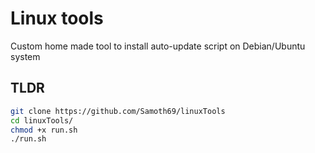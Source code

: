 # Linux tools

Custom home made tool to install auto-update script on Debian/Ubuntu system

## TLDR

```bash
git clone https://github.com/Samoth69/linuxTools
cd linuxTools/
chmod +x run.sh
./run.sh
```
